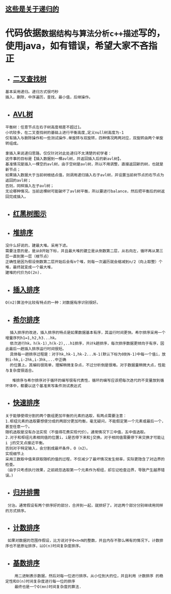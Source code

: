 ## [这些是关于递归的](digui.md)
# 代码依据`数据结构与算法分析c++描述`写的，使用java，如有错误，希望大家不吝指正
 * ## [二叉查找树](ss/Binarytree.java)
 ```text
基本采用递归。递归方式很巧秒
插入，删除，中序遍历，查找，最小值，后继操作。
```
* ## [AVL树](ss/AVLtree.java)
```text
平衡树：任意节点左右子树高度相差不超过1。
小坑较多，在二叉查找树的基础上进行平衡高度,定义null树高度为-1
仅有插入与删除操作和一些测试操作.单旋转与双旋转，四种情况两两对应，双旋转由两个单旋转组成。

拿插入来说递归思路，仅仅针对对此处递归不太清楚的初学者：
这件事的目标是【插入数据到一棵avl树，并返回插入后的新avl树】。
基准情况是插入一棵空的avl树，由于空树是avl树，所以不用调整，直接返回新的树，也就是新节点；
如果插入数据大于当前树根结点值，则调用递归插入右子avl树，并设置当前树节点的右节点为返回的avl树；
否则，同样插入左子avl树；
无论哪种情况。当前这棵树可能破坏了avl树平衡，所以要进行balance，然后把平衡后的树返回完成插入。

```
 * ## [红黑树图示](rbt.md)
 * ## [堆排序](ss/heap_sort.java)
 ```text
 没什么好说的，建最大堆。采用下滤。
 需要注意的是，是从0开始下标，并且最大堆的建立是从倒数第二层，从右向左，循环再从第三层一直到第一层（根节点）
 正确性是因为假设倒数第二层开始后会有n个堆，则每一次遍历就会缩减到n/2（向上取整）个堆，最终就变成一个最大堆，
 建堆的代价为O(2n).
 ```
 * ## [插入排序](ss/insert_sort.java)
 ```text
 O(n2)算法中比较有特点的一种：对数据有序识别很好。
 ```
 * ## [希尔排序](ss/shell_sort.java)
 ```text
   插入排序的改进，插入排序的特点是如果数据基本有序，其运行时间更快。希尔排序采用一个增量序列h1=1,h2,h3...hk。
   依次进行hk，h(k-1),h(k-2),..h1排序，共计k趟排序，每次排序数据更倾向于有序，因此最后一趟插入排序运行时间很短。
   具体每一趟排序过程是：对于hk,hk-1,hk-2...N-1(默认下标为0到N-1)中每一个值i，放到i-hk,i-2hk,i-3hk,...中正确
   的位置上。其编码很简单，理解稍微复杂点，不过分析倒是很难。对于数据量稍微大点，性能与复杂度很适合。
  
    堆排序与希尔排序对于循环的编写很有代表性，循环的编写应该把每次迭代的不变量放到循环体中，都要以这个基准来写条件测试表达式
  ```
  * ## [快速排序](ss/quick_sort.java)
  ```text
  关于能够使得分割的两个数组更加平衡的元素的选取，有两点需要注意：
  1.枢纽元素的选取要想使分成的两部分更加均衡，毫无疑问，不能假定第一个元素或最后一个，甚至任意一个。
  随机选取是没有办法实现（不值得花费实现代价）。通常情况下三中值，五中值选取。
  2.对于和枢纽元素相同值的位置i，i是否停下来和j交换。对于相同值需要停下来交换才可能让i j的交叉点接近平衡。
  否则对于特定输入，会分割成最坏条件，O（n2）。
  实现细节上
  采用三数取中值来获取随机的值的过程，不仅减少了最坏情况发生频率，实际更隐含了对边界的检查。
  （由于只考虑执行效果，之前疏忽选取第一个元素作为枢纽，却忘记检查边界，导致产生越界错误。)
  ```
  * ## [归并排需](ss/merge_sort.java)
  ```text
   分治。通常假设有两个排序好的部分，合并到一起，就排好了。对这两个部分分别继续用同样的方式排序。
   ```
  * ## [计数排序](ss/count_sort.java)
  ```text
   如果对数据的范围作假设，比方说对于0<n<N的整数，并且内存不那么稀有的情况下。计数排序也不是原址排序，以O(n)时间复杂度排序。
  ```
  * ## [基数排序](ss/radix.java)
```text
    用二进制表示数据，然后对每一位进行排序。从小位到大的位，并且利用 计数排序 的稳定性和O(n)时间复杂度进行每一位的排序
    最终也是一个O(mn)时间复杂度的算法.
```
